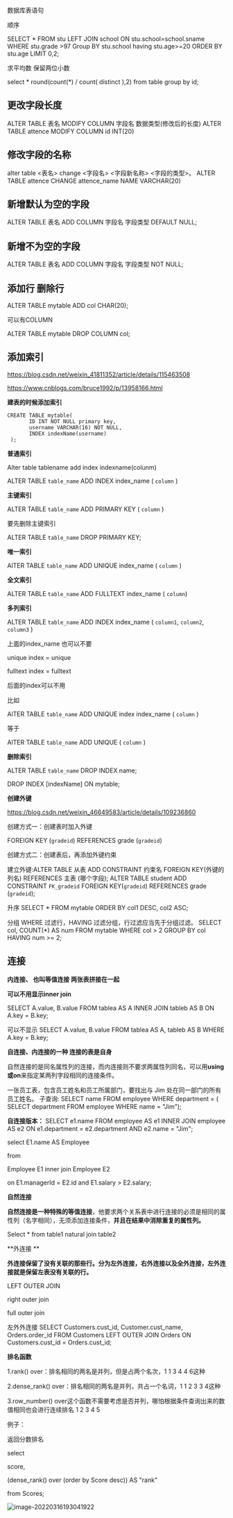 数据库表语句

顺序

SELECT
	*
FROM stu LEFT JOIN school
ON stu.school=school.sname
WHERE stu.grade >97
Group BY stu.school
having stu.age>=20
ORDER BY stu.age
LIMIT 0,2;



求平均数 保留两位小数

select *  round(count(*) / count( distinct ),2) from table group by id; 



## 更改字段长度
ALTER TABLE 表名 MODIFY COLUMN 字段名  数据类型(修改后的长度)
ALTER TABLE attence MODIFY COLUMN id INT(20)

## 修改字段的名称
alter table <表名> change <字段名> <字段新名称> <字段的类型>。
ALTER TABLE attence CHANGE attence_name NAME  VARCHAR(20)

## 新增默认为空的字段
ALTER TABLE 表名 ADD COLUMN 字段名 字段类型 DEFAULT NULL;

## 新增不为空的字段
ALTER TABLE 表名 ADD COLUMN 字段名 字段类型  NOT NULL;

## 添加行 删除行
ALTER TABLE mytable ADD col CHAR(20); 

可以有COLUMN 

ALTER TABLE mytable DROP COLUMN col;



## 添加索引

https://blog.csdn.net/weixin_41811352/article/details/115463508

https://www.cnblogs.com/bruce1992/p/13958166.html



**建表的时候添加索引**

```
CREATE TABLE mytable(
       ID INT NOT NULL primary key, 
       username VARCHAR(16) NOT NULL, 
       INDEX indexName(username)
 );
```



**普通索引**

Alter table tablename add index indexname(colunm)

ALTER TABLE `table_name` ADD INDEX index_name ( `column` )

**主键索引**

ALTER TABLE `table_name` ADD PRIMARY KEY ( `column` )

要先删除主键索引

ALTER TABLE `table_name` DROP PRIMARY KEY;



**唯一索引**

AlTER TABLE `table_name` ADD UNIQUE  index_name ( `column` )



**全文索引**

ALTER TABLE `table_name` ADD FULLTEXT index_name ( `column`)



**多列索引**

ALTER TABLE `table_name` ADD INDEX index_name ( `column1`, `column2`, `column3` )



上面的index_name 也可以不要

unique index = unique

fulltext index = fulltext

后面的index可以不用



比如

AlTER TABLE `table_name` ADD UNIQUE index  index_name ( `column` )

等于 

AlTER TABLE `table_name` ADD UNIQUE ( `column` )



**删除索引**

ALTER TABLE `table_name` DROP INDEX name;

DROP INDEX [indexName] ON mytable;



**创建外键**

https://blog.csdn.net/weixin_46649583/article/details/109236860

创建方式一：创建表时加入外键

FOREIGN KEY (`gradeid`) REFERENCES grade (`gradeid`)

创建方式二：创建表后，再添加外键约束

建立外键:ALTER TABLE 从表 ADD CONSTRAINT 约束名 FOREIGN KEY(外键的列名) REFERENCES 主表 (哪个字段);
ALTER TABLE student ADD CONSTRAINT `FK_gradeid` FOREIGN KEY(`gradeid`) REFERENCES grade (`gradeid`);



升序
SELECT *
FROM mytable
ORDER BY col1 DESC, col2 ASC;

分组 WHERE 过滤行，HAVING 过滤分组，行过滤应当先于分组过滤。
SELECT col, COUNT(*) AS num
FROM mytable
WHERE col > 2
GROUP BY col
HAVING num >= 2;



## 连接

**内连接、 也叫等值连接  两张表拼接在一起**

**可以不用显示inner join**

SELECT A.value, B.value
FROM tablea AS A INNER JOIN tableb AS B
ON A.key = B.key;

可以不显示
SELECT A.value, B.value
FROM tablea AS A, tableb AS B
WHERE A.key = B.key;



**自连接、内连接的一种 连接的表是自身**

自然连接的是同名属性列的连接，而内连接则不要求两属性列同名，可以用**using或on**来指定某两列字段相同的连接条件。

一张员工表，包含员工姓名和员工所属部门，要找出与 Jim 处在同一部门的所有员工姓名。
子查询:
SELECT name
FROM employee
WHERE department = (
      SELECT department
      FROM employee
      WHERE name = "Jim");



**自连接版本：**
SELECT e1.name
FROM employee AS e1 INNER JOIN employee AS e2
ON e1.department = e2.department
      AND e2.name = "Jim";



select E1.name AS Employee 

from

Employee E1 inner join Employee E2

on E1.managerId = E2.id and E1.salary > E2.salary;



**自然连接**

**自然连接是一种特殊的等值连接**，他要求两个关系表中进行连接的必须是相同的属性列（名字相同），无须添加连接条件，**并且在结果中消除重复的属性列。**

 Select * from table1 natural join table2



**外连接 **

**外连接保留了没有关联的那些行。分为左外连接，右外连接以及全外连接，左外连接就是保留左表没有关联的行。**

LEFT OUTER JOIN

right outer join

full outer join



左外外连接
SELECT Customers.cust_id, Customer.cust_name, Orders.order_id
FROM Customers LEFT OUTER JOIN Orders
ON Customers.cust_id = Orders.cust_id;



**排名函数**

1.rank() over：排名相同的两名是并列，但是占两个名次，1 1 3 4 4 6这种

2.dense_rank() over：排名相同的两名是并列，共占一个名词，1 1 2 3 3 4这种

3.row_number() over这个函数不需要考虑是否并列，哪怕根据条件查询出来的数值相同也会进行连续排名 1 2 3 4 5



例子：

返回分数排名

select

 score,

 (dense_rank() over (order by Score desc)) AS "rank" 

from Scores;

![image-20220316193041922](sql/image-20220316193041922.png)

